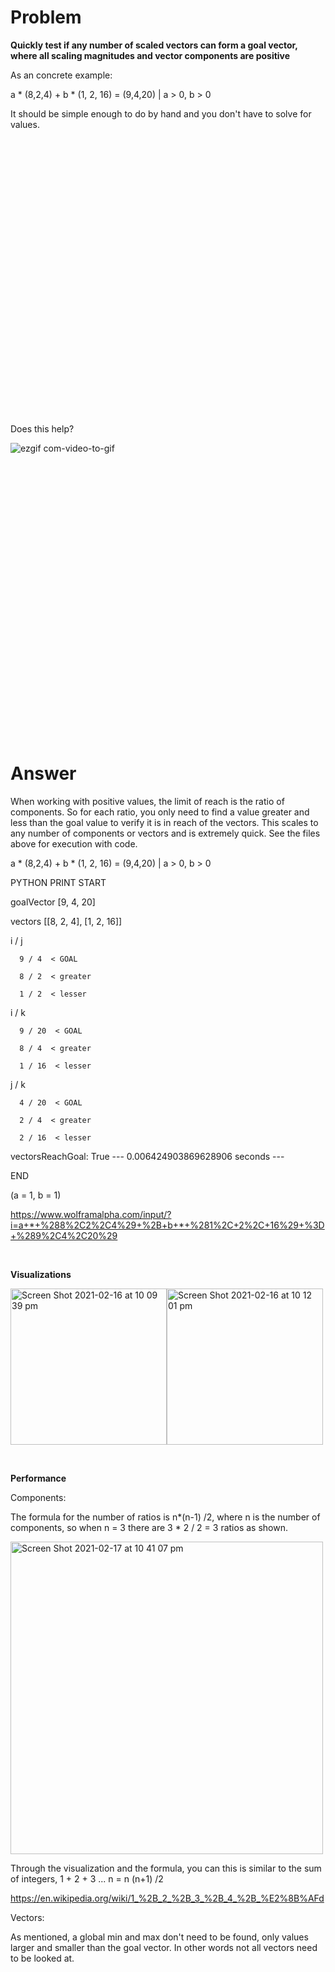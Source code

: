 # Problem #

**Quickly test if any number of scaled vectors can form a goal vector, where all scaling magnitudes and vector components are positive**

As an concrete example:

a * (8,2,4) + b * (1, 2, 16) = (9,4,20) | a > 0, b > 0

It should be simple enough to do by hand and you don't have to solve for values.

<br /><br /><br /><br /><br /><br /><br /><br /><br /><br /><br /><br /><br />
<br /><br /><br /><br /><br /><br /><br /><br /><br /><br /><br /><br /><br />

Does this help?

![ezgif com-video-to-gif](https://user-images.githubusercontent.com/69740744/108145884-1699a100-70c4-11eb-83d2-9d8327e8f784.gif)

<br /><br /><br /><br /><br /><br /><br /><br /><br /><br /><br /><br /><br />
<br /><br /><br /><br /><br /><br /><br /><br /><br /><br /><br /><br /><br />

# Answer #
  
When working with positive values, the limit of reach is the ratio of components. 
So for each ratio, you only need to find a value greater and less than the goal value to verify it is in reach of the vectors.
This scales to any number of components or vectors and is extremely quick.
See the files above for execution with code.

a * (8,2,4) + b * (1, 2, 16) = (9,4,20) | a > 0, b > 0

PYTHON PRINT
START

goalVector [9, 4, 20] 

vectors [[8, 2, 4], [1, 2, 16]] 

i / j

      9 / 4  < GOAL

      8 / 2  < greater

      1 / 2  < lesser

i / k

      9 / 20  < GOAL

      8 / 4  < greater

      1 / 16  < lesser

j / k

      4 / 20  < GOAL

      2 / 4  < greater

      2 / 16  < lesser

vectorsReachGoal: True
--- 0.006424903869628906 seconds ---

END

(a = 1, b = 1)

https://www.wolframalpha.com/input/?i=a+*+%288%2C2%2C4%29+%2B+b+*+%281%2C+2%2C+16%29+%3D+%289%2C4%2C20%29

<br />

**Visualizations**

<img width="250" alt="Screen Shot 2021-02-16 at 10 09 39 pm" src="https://user-images.githubusercontent.com/69740744/108055728-45723180-7048-11eb-929f-ff3e629d42a7.png"><img width="250" alt="Screen Shot 2021-02-16 at 10 12 01 pm" src="https://user-images.githubusercontent.com/69740744/108055736-47d48b80-7048-11eb-8e3d-1a5a64f9cfde.png">

<br />

**Performance**

Components:

The formula for the number of ratios is n*(n-1) /2, where n is the number of components, so when n = 3 there are 3 * 2 / 2 = 3 ratios as shown. 

<img width="500" alt="Screen Shot 2021-02-17 at 10 41 07 pm" src="https://user-images.githubusercontent.com/69740744/108199511-0d84f000-7115-11eb-9032-7f22313b4f3c.png">

  Through the visualization and the formula, you can this is similar to the sum of integers, 1 + 2 + 3 ... n = n (n+1) /2

https://en.wikipedia.org/wiki/1_%2B_2_%2B_3_%2B_4_%2B_%E2%8B%AFd

Vectors:

As mentioned, a global min and max don't need to be found, only values larger and smaller than the goal vector. In other words not all vectors need to be looked at.

<br />
